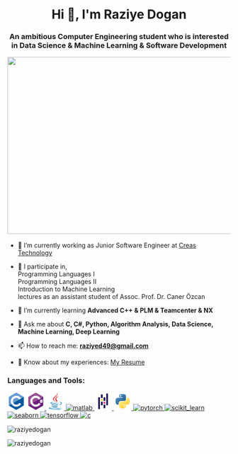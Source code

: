 <h1 align="center">Hi 👋, I'm Raziye Dogan</h1>
<h3 align="center">An ambitious Computer Engineering student who is interested in Data Science & Machine Learning & Software Development</h3>
<p align="center">
  <img src="https://miro.medium.com/max/1400/1*beEP_5lN03hjXa-7qu6bBw.gif" width="800" height="400">
</p>

- 🔭 I’m currently working as Junior Software Engineer at [Creas Technology](https://www.creas-technology.com/) 
      
- 🔭 I participate in,<br>
      Programming Languages I <br>
      Programming Languages II <br>
      Introduction to Machine Learning <br>
      lectures as an assistant student of Assoc. Prof. Dr. Caner Özcan

- 🌱 I’m currently learning **Advanced C++ & PLM & Teamcenter & NX**
- 💬 Ask me about **C, C#, Python, Algorithm Analysis, Data Science, Machine Learning, Deep Learning**
- 📫 How to reach me: **raziyed49@gmail.com**
- 📄 Know about my experiences: [My Resume](https://drive.google.com/file/d/1o-wRqtxbp0HvIMNf7Mge0FR2Agb-Iskw/view?usp=sharing)

<h3 align="left">Languages and Tools:</h3>
<p <a href="https://www.cprogramming.com/" target="_blank" rel="noreferrer"> <img src="https://raw.githubusercontent.com/devicons/devicon/master/icons/c/c-original.svg" alt="c" width="40" height="40"/> </a> <a href="https://www.w3schools.com/cs/" target="_blank" rel="noreferrer"> <img src="https://raw.githubusercontent.com/devicons/devicon/master/icons/csharp/csharp-original.svg" alt="csharp" width="40" height="40"/> </a> <a href="https://www.java.com" target="_blank" rel="noreferrer"> <img src="https://raw.githubusercontent.com/devicons/devicon/master/icons/java/java-original.svg" alt="java" width="40" height="40"/> </a> <a href="https://www.mathworks.com/" target="_blank" rel="noreferrer"> <img src="https://upload.wikimedia.org/wikipedia/commons/2/21/Matlab_Logo.png" alt="matlab" width="40" height="40"/> </a> <a href="https://pandas.pydata.org/" target="_blank" rel="noreferrer"> <img src="https://raw.githubusercontent.com/devicons/devicon/2ae2a900d2f041da66e950e4d48052658d850630/icons/pandas/pandas-original.svg" alt="pandas" width="40" height="40"/> </a> <a href="https://www.python.org" target="_blank" rel="noreferrer"> <img src="https://raw.githubusercontent.com/devicons/devicon/master/icons/python/python-original.svg" alt="python" width="40" height="40"/> </a> <a href="https://pytorch.org/" target="_blank" rel="noreferrer"> <img src="https://www.vectorlogo.zone/logos/pytorch/pytorch-icon.svg" alt="pytorch" width="40" height="40"/> </a> <a href="https://scikit-learn.org/" target="_blank" rel="noreferrer"> <img src="https://upload.wikimedia.org/wikipedia/commons/0/05/Scikit_learn_logo_small.svg" alt="scikit_learn" width="40" height="40"/> </a> <a href="https://seaborn.pydata.org/" target="_blank" rel="noreferrer"> <img src="https://seaborn.pydata.org/_images/logo-mark-lightbg.svg" alt="seaborn" width="40" height="40"/> </a> <a href="https://www.tensorflow.org" target="_blank" rel="noreferrer"> <img src="https://www.vectorlogo.zone/logos/tensorflow/tensorflow-icon.svg" alt="tensorflow" width="40" height="40"/> </a> <a href="https://www.anaconda.com/" target="_blank" rel="noreferrer"> <img src="https://encrypted-tbn0.gstatic.com/images?q=tbn:ANd9GcRv90odFZigOXVqzpieh2RrNhDEB5VRrcZTGyLQ8gLs7fDNii-INElQiTdOe9IDPVq6TR4&usqp=CAU" alt="c" width="40" height="40"/> </a> </p>

<p><img align="center" src="https://github-readme-stats.vercel.app/api/top-langs?username=raziyedogan&show_icons=true&locale=en&layout=compact" alt="raziyedogan" /></p>

<p align="left"> <img src="https://komarev.com/ghpvc/?username=raziyedogan&label=Profile%20views&color=0e75b6&style=flat" alt="raziyedogan" /> </p>

<p align="left"> <a href="https://www.linkedin.com/in/raziye-dogan-1391bb242/" target="blank"></a> </p>

